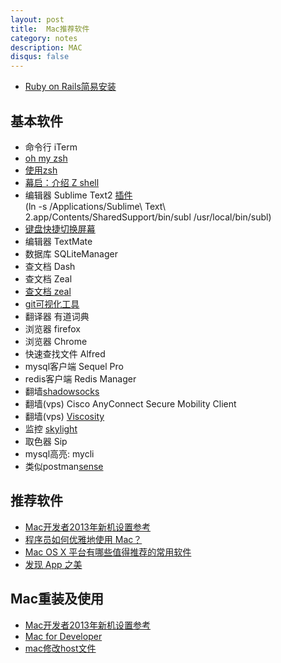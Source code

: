 ```yaml
---
layout: post
title:  Mac推荐软件
category: notes
description: MAC
disqus: false
---
```


* [Ruby on Rails简易安装](http://ruby-china.org/topics/16684)

## 基本软件
* 命令行 iTerm
* [oh my zsh](ohmyz.sh)
* [使用zsh](http://www.cnblogs.com/hnrainll/p/3573520.html)
* [幕启：介绍 Z shell](http://www.ibm.com/developerworks/cn/linux/shell/z/index.html)
* 编辑器 Sublime Text2 [插件](https://sublime.wbond.net/installation#st2)   
	(ln -s /Applications/Sublime\ Text\ 2.app/Contents/SharedSupport/bin/subl /usr/local/bin/subl)
* [键盘快捷切换屏幕](http://ftnew.com/catchmouse.html)
* 编辑器 TextMate
* 数据库 SQLiteManager
* 查文档 Dash
* 查文档 Zeal
* [查文档 zeal](http://vdisk.weibo.com/s/bf04A1LwM1p/1389688285)
* [git可视化工具](http://www.sourcetreeapp.com/)
* 翻译器 有道词典
* 浏览器 firefox
* 浏览器 Chrome
* 快速查找文件 Alfred
* mysql客户端 Sequel Pro
* redis客户端 Redis Manager
* 翻墙[shadowsocks](https://shadowsocks.com/client.html)
* 翻墙(vps) Cisco AnyConnect Secure Mobility Client
* 翻墙(vps) [Viscosity](http://www.sparklabs.com/viscosity/)
* 监控 [skylight](https://www.skylight.io/)
* 取色器 Sip
* mysql高亮: mycli
* 类似postman[sense](https://chrome.google.com/webstore/detail/sense-beta/lhjgkmllcaadmopgmanpapmpjgmfcfig/related)

## 推荐软件
* [Mac开发者2013年新机设置参考](http://www.yangzhiping.com/tech/mac-dev.html)
* [程序员如何优雅地使用 Mac？](http://www.zhihu.com/question/20873070/answer/20139836)
* [Mac OS X 平台有哪些值得推荐的常用软件](http://www.zhihu.com/question/19550256)
* [发现 App 之美](https://github.com/hzlzh/Best-App)

## Mac重装及使用
* [Mac开发者2013年新机设置参考](http://blog.sina.com.cn/s/blog_4d8713560101ch8a.html)
* [Mac for Developer](https://github.com/pubyun/macdev)
* [mac修改host文件](http://www.douban.com/group/topic/7726277/)
